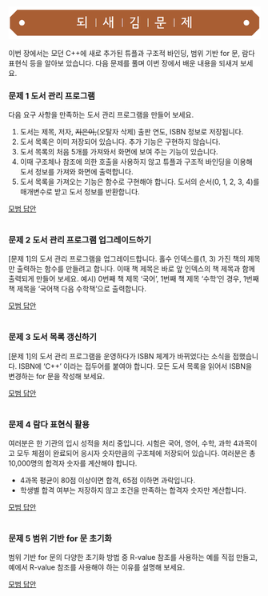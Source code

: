 ![](../../images/exercise_title.png "되새김문제")

이번 장에서는 모던 C++에 새로 추가된 튜플과 구조적 바인딩, 범위 기반 for 문, 람다 표현식 등을 알아보 았습니다. 다음 문제를 풀며 이번 장에서 배운 내용을 되새겨 보세요.

### 문제 1 도서 관리 프로그램
다음 요구 사항을 만족하는 도서 관리 프로그램을 만들어 보세요.
1) 도서는 제목, 저자, ~~지은이,~~(오탈자 삭제) 출판 연도, ISBN 정보로 저장됩니다.
2) 도서 목록은 이미 저장되어 있습니다. 추가 기능은 구현하지 않습니다.
3) 도서 목록의 처음 5개를 가져와서 화면에 보여 주는 기능이 있습니다.
4) 이때 구조체나 참조에 의한 호출을 사용하지 않고 튜플과 구조적 바인딩을 이용해 도서 정보를 가져와
화면에 출력합니다.
5) 도서 목록을 가져오는 기능은 함수로 구현해야 합니다. 도서의 순서(0, 1, 2, 3, 4)를 매개변수로 받고
도서 정보를 반환합니다.

[모범 답안](https://github.com/mystous/DoItCPP/tree/main/exercise/ch15/solution_01.md "문제 1번 정답")
<br /><br />

### 문제 2 도서 관리 프로그램 업그레이드하기
[문제 1]의 도서 관리 프로그램을 업그레이드합니다. 홀수 인덱스를(1, 3) 가진 책의 제목만 출력하는 함수를 만들려고 합니다. 이때 책 제목은 바로 앞 인덱스의 책 제목과 함께 출력되게 만들어 보세요. 예시) 0번째 책 제목 ‘국어’, 1번째 책 제목 ‘수학’인 경우, 1번째 책 제목을 ‘국어책 다음 수학책’으로 출력합니다.

[모범 답안](https://github.com/mystous/DoItCPP/tree/main/exercise/ch15/solution_02.md "문제 2번 정답")
<br /><br />

### 문제 3 도서 목록 갱신하기
[문제 1]의 도서 관리 프로그램을 운영하다가 ISBN 체계가 바뀌었다는 소식을 접했습니다. ISBN에 ‘C++’ 이라는 접두어를 붙여야 합니다. 모든 도서 목록을 읽어서 ISBN을 변경하는 for 문을 작성해 보세요.

[모범 답안](https://github.com/mystous/DoItCPP/tree/main/exercise/ch15/solution_03.md "문제 3번 정답")
<br /><br />

### 문제 4 람다 표현식 활용
여러분은 한 기관의 입시 성적을 처리 중입니다. 시험은 국어, 영어, 수학, 과학 4과목이고 모두 체점이 완료되어 응시자 숫자만큼의 구조체에 저장되어 있습니다. 여러분은 총 10,000명의 합격자 숫자를 계산해야 합니다.
* 4과목 평균이 80점 이상이면 합격, 65점 이하면 과락입니다.
* 학생별 합격 여부는 저장하지 않고 조건을 만족하는 합격자 숫자만 계산합니다.

[모범 답안](https://github.com/mystous/DoItCPP/tree/main/exercise/ch15/solution_04.md "문제 4번 정답")
<br /><br />

### 문제 5 범위 기반 for 문 초기화
범위 기반 for 문의 다양한 초기화 방법 중 R-value 참조를 사용하는 예를 직접 만들고, 예에서 R-value 참조를 사용해야 하는 이유를 설명해 보세요.

[모범 답안](https://github.com/mystous/DoItCPP/tree/main/exercise/ch15/solution_05.md "문제 5번 정답")
